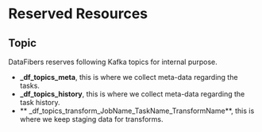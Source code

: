 # Reserved Resources
## Topic
DataFibers reserves following Kafka topics for internal purpose.

* **_df_topics_meta**, this is where we collect meta-data regarding the tasks.
* **_df_topics_history**, this is where we collect meta-data regarding the task history.
* ** _df_topics_transform_JobName_TaskName_TransformName**, this is where we keep staging data for transforms.

